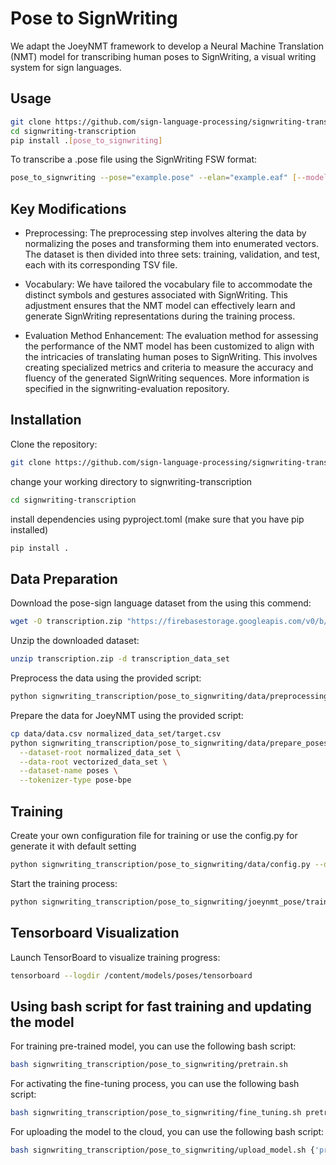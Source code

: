 # Pose to SignWriting

We adapt the JoeyNMT framework to develop a Neural Machine Translation (NMT) model for
transcribing human poses to SignWriting, a visual writing system for sign languages.

## Usage
```bash
git clone https://github.com/sign-language-processing/signwriting-transcription.git
cd signwriting-transcription
pip install .[pose_to_signwriting]
```
To transcribe a .pose file using the SignWriting FSW format:
```bash
pose_to_signwriting --pose="example.pose" --elan="example.eaf" [--model="{model_number}.ckpt"]
```

## Key Modifications

* Preprocessing:
  The preprocessing step involves altering the data by normalizing the poses and transforming them into enumerated
  vectors. The dataset is then divided into three sets: training, validation, and test, each with its corresponding TSV
  file.

* Vocabulary:
  We have tailored the vocabulary file to accommodate the distinct symbols and gestures associated with SignWriting.
  This adjustment ensures that the NMT model can effectively learn and generate SignWriting representations during the
  training process.

* Evaluation Method Enhancement:
  The evaluation method for assessing the performance of the NMT model has been customized to align with the intricacies
  of translating human poses to SignWriting. This involves creating specialized metrics and criteria to measure the
  accuracy and fluency of the generated SignWriting sequences. More information is specified in the
  signwriting-evaluation repository.

## Installation

Clone the repository:

```bash
git clone https://github.com/sign-language-processing/signwriting-transcription.git
```

change your working directory to signwriting-transcription

```bash
cd signwriting-transcription
```

install dependencies using pyproject.toml (make sure that you have pip installed)

```bash
pip install .
```

## Data Preparation

Download the pose-sign language dataset from the using this commend:

```bash
wget -O transcription.zip "https://firebasestorage.googleapis.com/v0/b/sign-language-datasets/o/poses%2Fholistic%2Ftranscription.zip?alt=media"
```

Unzip the downloaded dataset:

```bash
unzip transcription.zip -d transcription_data_set
```

Preprocess the data using the provided script:

```bash
python signwriting_transcription/pose_to_signwriting/data/preprocessing.py --src-dir transcription_data_set --trg-dir normalized_data_set
```

Prepare the data for JoeyNMT using the provided script:

```bash
cp data/data.csv normalized_data_set/target.csv
python signwriting_transcription/pose_to_signwriting/data/prepare_poses.py \
  --dataset-root normalized_data_set \
  --data-root vectorized_data_set \
  --dataset-name poses \
  --tokenizer-type pose-bpe
```

## Training

Create your own configuration file for training or use the config.py for generate it with default setting

```bash
python signwriting_transcription/pose_to_signwriting/data/config.py --data-path vectorized_data_set/poses --experiment-dir experiment
```

Start the training process:

```bash
python signwriting_transcription/pose_to_signwriting/joeynmt_pose/training.py experiment/config.yaml
```

## Tensorboard Visualization

Launch TensorBoard to visualize training progress:

```bash
tensorboard --logdir /content/models/poses/tensorboard
```

## Using bash script for fast training and updating the model

For training pre-trained model, you can use the following bash script:

```bash
bash signwriting_transcription/pose_to_signwriting/pretrain.sh
```

For activating the fine-tuning process, you can use the following bash script:

```bash
bash signwriting_transcription/pose_to_signwriting/fine_tuning.sh pretrain
```

For uploading the model to the cloud, you can use the following bash script:

```bash
bash signwriting_transcription/pose_to_signwriting/upload_model.sh {'pretrain' if it is pre-trained model or nothing if it is fine-tuned model}
```
